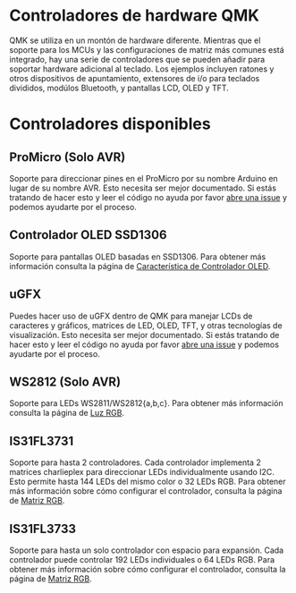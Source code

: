 # Controladores de hardware QMK

QMK se utiliza en un montón de hardware diferente. Mientras que el soporte para los MCUs y las configuraciones de matriz más comunes está integrado, hay una serie de controladores que se pueden añadir para soportar hardware adicional al teclado. Los ejemplos incluyen ratones y otros dispositivos de apuntamiento, extensores de i/o para teclados divididos, modúlos Bluetooth, y pantallas LCD, OLED y TFT.

<!-- FIXME: Esto debe hablar de cómo se integran los controladores en QMK y cómo puedes añadir su propio controlador.

# Descripción del sistema de controladores

-->

# Controladores disponibles

## ProMicro (Solo AVR)

Soporte para direccionar pines en el ProMicro por su nombre Arduino en lugar de su nombre AVR. Esto necesita ser mejor documentado. Si estás tratando de hacer esto y leer el código no ayuda por favor [abre una issue](https://github.com/qmk/qmk_firmware/issues/new) y podemos ayudarte por el proceso.

## Controlador OLED SSD1306

Soporte para pantallas OLED basadas en SSD1306. Para obtener más información consulta la página de [Característica de Controlador OLED](feature_oled_driver.md).

## uGFX

Puedes hacer uso de uGFX dentro de QMK para manejar LCDs de caracteres y gráficos, matrices de LED, OLED, TFT, y otras tecnologías de visualización. Esto necesita ser mejor documentado. Si estás tratando de hacer esto y leer el código no ayuda por favor [abre una issue](https://github.com/qmk/qmk_firmware/issues/new) y podemos ayudarte por el proceso.

## WS2812 (Solo AVR)

Soporte para LEDs WS2811/WS2812{a,b,c}. Para obtener más información consulta la página de [Luz RGB](feature_rgblight.md).

## IS31FL3731

Soporte para hasta 2 controladores. Cada controlador implementa 2 matrices charlieplex para direccionar LEDs individualmente usando I2C. Esto permite hasta 144 LEDs del mismo color o 32 LEDs RGB. Para obtener más información sobre cómo configurar el controlador, consulta la página de [Matriz RGB](feature_rgb_matrix.md).

## IS31FL3733

Soporte para hasta un solo controlador con espacio para expansión. Cada controlador puede controlar 192 LEDs individuales o 64 LEDs RGB. Para obtener más información sobre cómo configurar el controlador, consulta la página de [Matriz RGB](feature_rgb_matrix.md).
